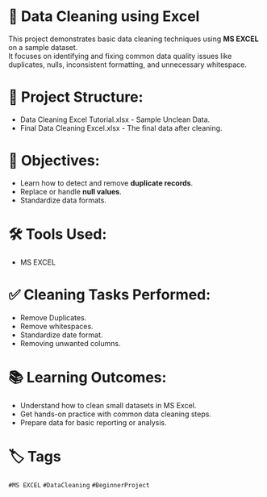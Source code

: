 # 🧹 Data Cleaning using Excel

This project demonstrates basic data cleaning techniques using **MS EXCEL** on a sample dataset.  
It focuses on identifying and fixing common data quality issues like duplicates, nulls, inconsistent formatting, and unnecessary whitespace.

# 📁 Project Structure:
   - Data Cleaning Excel Tutorial.xlsx - Sample Unclean Data.
   - Final Data Cleaning Excel.xlsx - The final data after cleaning.

# 🎯 Objectives:
   - Learn how to detect and remove **duplicate records**.
   - Replace or handle **null values**.
   - Standardize data formats.

# 🛠️ Tools Used:
   - MS EXCEL

# ✅ Cleaning Tasks Performed:
   - Remove Duplicates.
   - Remove whitespaces.
   - Standardize date format.
   - Removing unwanted columns.

# 📚 Learning Outcomes:
   - Understand how to clean small datasets in MS Excel.
   - Get hands-on practice with common data cleaning steps.
   - Prepare data for basic reporting or analysis.

# 🏷️ Tags
 `#MS EXCEL` `#DataCleaning` `#BeginnerProject`
